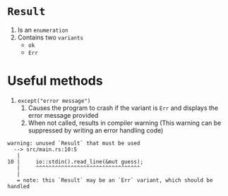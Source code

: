 

# `Result`

1. Is an `enumeration`
2. Contains two `variants`
   - `ok`
   - `Err`

# Useful methods

1. `except("error message")`
   1. Causes the program to crash if the variant is `Err` and displays the error message provided
   2. When not called, results in compiler warning (This warning can be suppressed by writing an error handling code)
```
warning: unused `Result` that must be used
  --> src/main.rs:10:5
   |
10 |     io::stdin().read_line(&mut guess);
   |     ^^^^^^^^^^^^^^^^^^^^^^^^^^^^^^^^^
   |
   = note: this `Result` may be an `Err` variant, which should be handled

```         
